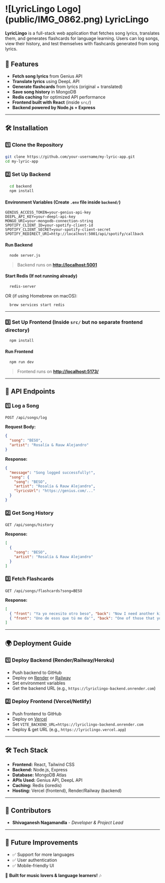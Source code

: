 # ![LyricLingo Logo]\(public/IMG\_0862.png) LyricLingo

**LyricLingo** is a full-stack web application that fetches song lyrics, translates them, and generates flashcards for language learning. Users can log songs, view their history, and test themselves with flashcards generated from song lyrics.

## 🚀 Features

- **Fetch song lyrics** from Genius API
- **Translate lyrics** using DeepL API
- **Generate flashcards** from lyrics (original + translated)
- **Save song history** in MongoDB
- **Redis caching** for optimized API performance
- **Frontend built with React** (inside `src/`)
- **Backend powered by Node.js + Express**

---

## 🛠️ Installation

### **1️⃣ Clone the Repository**

```sh
git clone https://github.com/your-username/my-lyric-app.git 
cd my-lyric-app
```

### **2️⃣ Set Up Backend**

```sh
  cd backend
  npm install
```

#### **Environment Variables** (Create `.env` file inside `backend/`)

```env
GENIUS_ACCESS_TOKEN=your-genius-api-key
DEEPL_API_KEY=your-deepl-api-key
MONGO_URI=your-mongodb-connection-string
SPOTIFY_CLIENT_ID=your-spotify-client-id
SPOTIFY_CLIENT_SECRET=your-spotify-client-secret
SPOTIFY_REDIRECT_URI=http://localhost:5001/api/spotify/callback
```

#### **Run Backend**

```sh
  node server.js
```

> Backend runs on **[http://localhost:5001](http://localhost:5001)**

#### **Start Redis (If not running already)**

```sh
  redis-server
```

OR (if using Homebrew on macOS):

```sh
  brew services start redis
```

---

### **3️⃣ Set Up Frontend** (Inside `src/` but no separate frontend directory)

```sh
  npm install
```

#### **Run Frontend**

```sh
  npm run dev
```

> Frontend runs on **[http://localhost:5173/](http://localhost:5173/)**

---

## 📡 API Endpoints

### **1️⃣ Log a Song**

```http
POST /api/songs/log
```

**Request Body:**

```json
{
  "song": "BESO",
  "artist": "Rosalía & Rauw Alejandro"
}
```

**Response:**

```json
{
  "message": "Song logged successfully!",
  "song": {
    "song": "BESO",
    "artist": "Rosalía & Rauw Alejandro",
    "lyricsUrl": "https://genius.com/..."
  }
}
```

### **2️⃣ Get Song History**

```http
GET /api/songs/history
```

**Response:**

```json
[
  {
    "song": "BESO",
    "artist": "Rosalía & Rauw Alejandro"
  }
]
```

### **3️⃣ Fetch Flashcards**

```http
GET /api/songs/flashcards?song=BESO
```

**Response:**

```json
[
  { "front": "Ya yo necesito otro beso", "back": "Now I need another kiss" },
  { "front": "Uno de esos que tú me da'", "back": "One of those that you give me'" }
]
```

---

## 🌍 Deployment Guide

### **1️⃣ Deploy Backend** (Render/Railway/Heroku)

- Push backend to GitHub
- Deploy on [Render](https://render.com/) or [Railway](https://railway.app/)
- Set environment variables
- Get the backend URL (e.g., `https://lyriclingo-backend.onrender.com`)

### **2️⃣ Deploy Frontend** (Vercel/Netlify)

- Push frontend to GitHub
- Deploy on [Vercel](https://vercel.com/)
- Set `VITE_BACKEND_URL=https://lyriclingo-backend.onrender.com`
- Deploy & get URL (e.g., `https://lyriclingo.vercel.app`)

---

## 🛠️ Tech Stack

- **Frontend:** React, Tailwind CSS
- **Backend:** Node.js, Express
- **Database:** MongoDB Atlas
- **APIs Used:** Genius API, DeepL API
- **Caching:** Redis (ioredis)
- **Hosting:** Vercel (frontend), Render/Railway (backend)

---

## 👥 Contributors

- **Shivaganesh Nagamandla** - *Developer & Project Lead*

---

## 🎯 Future Improvements

- ✅ Support for more languages
- ✅ User authentication
- ✅ Mobile-friendly UI

🚀 **Built for music lovers & language learners!** 🎶

